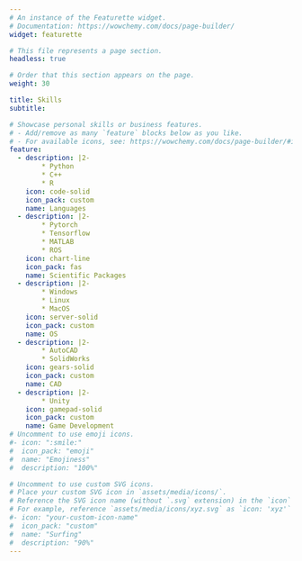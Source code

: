 ```yaml
---
# An instance of the Featurette widget.
# Documentation: https://wowchemy.com/docs/page-builder/
widget: featurette

# This file represents a page section.
headless: true

# Order that this section appears on the page.
weight: 30

title: Skills
subtitle:

# Showcase personal skills or business features.
# - Add/remove as many `feature` blocks below as you like.
# - For available icons, see: https://wowchemy.com/docs/page-builder/#icons
feature:
  - description: |2-
        * Python
        * C++
        * R
    icon: code-solid
    icon_pack: custom
    name: Languages
  - description: |2-
        * Pytorch
        * Tensorflow
        * MATLAB
        * ROS
    icon: chart-line
    icon_pack: fas
    name: Scientific Packages
  - description: |2-
        * Windows
        * Linux
        * MacOS
    icon: server-solid
    icon_pack: custom
    name: OS
  - description: |2-
        * AutoCAD
        * SolidWorks
    icon: gears-solid
    icon_pack: custom
    name: CAD
  - description: |2-
        * Unity
    icon: gamepad-solid
    icon_pack: custom
    name: Game Development
# Uncomment to use emoji icons.
#- icon: ":smile:"
#  icon_pack: "emoji"
#  name: "Emojiness"
#  description: "100%"

# Uncomment to use custom SVG icons.
# Place your custom SVG icon in `assets/media/icons/`.
# Reference the SVG icon name (without `.svg` extension) in the `icon` field.
# For example, reference `assets/media/icons/xyz.svg` as `icon: 'xyz'`
#- icon: "your-custom-icon-name"
#  icon_pack: "custom"
#  name: "Surfing"
#  description: "90%"
---
```

